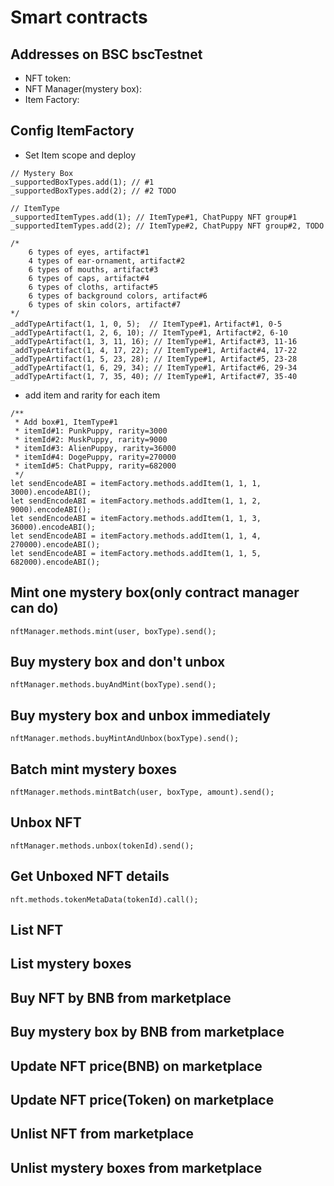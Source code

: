 # Smart contracts

## Addresses on BSC bscTestnet
* NFT token: 
* NFT Manager(mystery box):
* Item Factory: 

## Config ItemFactory
* Set Item scope and deploy
```
// Mystery Box
_supportedBoxTypes.add(1); // #1
_supportedBoxTypes.add(2); // #2 TODO

// ItemType
_supportedItemTypes.add(1); // ItemType#1, ChatPuppy NFT group#1
_supportedItemTypes.add(2); // ItemType#2, ChatPuppy NFT group#2, TODO

/*
	6 types of eyes, artifact#1
	4 types of ear-ornament, artifact#2
	6 types of mouths, artifact#3
	6 types of caps, artifact#4
	6 types of cloths, artifact#5
	6 types of background colors, artifact#6
	6 types of skin colors, artifact#7
*/
_addTypeArtifact(1, 1, 0, 5);  // ItemType#1，Artifact#1, 0-5
_addTypeArtifact(1, 2, 6, 10); // ItemType#1, Artifact#2, 6-10
_addTypeArtifact(1, 3, 11, 16); // ItemType#1, Artifact#3, 11-16
_addTypeArtifact(1, 4, 17, 22); // ItemType#1, Artifact#4, 17-22
_addTypeArtifact(1, 5, 23, 28); // ItemType#1, Artifact#5, 23-28
_addTypeArtifact(1, 6, 29, 34); // ItemType#1, Artifact#6, 29-34
_addTypeArtifact(1, 7, 35, 40); // ItemType#1, Artifact#7, 35-40
```

* add item and rarity for each item
```
/**
 * Add box#1, ItemType#1
 * itemId#1: PunkPuppy, rarity=3000
 * itemId#2: MuskPuppy, rarity=9000
 * itemId#3: AlienPuppy, rarity=36000
 * itemId#4: DogePuppy, rarity=270000
 * itemId#5: ChatPuppy, rarity=682000
 */
let sendEncodeABI = itemFactory.methods.addItem(1, 1, 1, 3000).encodeABI();
let sendEncodeABI = itemFactory.methods.addItem(1, 1, 2, 9000).encodeABI();
let sendEncodeABI = itemFactory.methods.addItem(1, 1, 3, 36000).encodeABI();
let sendEncodeABI = itemFactory.methods.addItem(1, 1, 4, 270000).encodeABI();
let sendEncodeABI = itemFactory.methods.addItem(1, 1, 5, 682000).encodeABI();
```

## Mint one mystery box(only contract manager can do)
```
nftManager.methods.mint(user, boxType).send();
```

## Buy mystery box and don't unbox
```
nftManager.methods.buyAndMint(boxType).send();
```

## Buy mystery box and unbox immediately
```
nftManager.methods.buyMintAndUnbox(boxType).send();
```

## Batch mint mystery boxes
```
nftManager.methods.mintBatch(user, boxType, amount).send();
```

## Unbox NFT
```
nftManager.methods.unbox(tokenId).send();
```

## Get Unboxed NFT details
```
nft.methods.tokenMetaData(tokenId).call();
```

## List NFT

## List mystery boxes

## Buy NFT by BNB from marketplace

## Buy mystery box by BNB from marketplace

## Update NFT price(BNB) on marketplace

## Update NFT price(Token) on marketplace

## Unlist NFT from marketplace

## Unlist mystery boxes from marketplace

